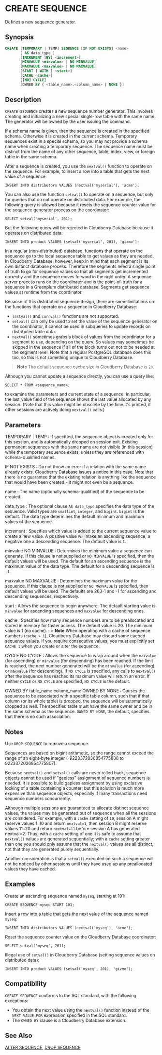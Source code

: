 # CREATE SEQUENCE

Defines a new sequence generator.

## Synopsis

```sql
CREATE [TEMPORARY | TEMP] SEQUENCE [IF NOT EXISTS] <name>
       [ AS data_type ]
       [INCREMENT [BY] <increment>] 
       [MINVALUE <minvalue> | NO MINVALUE] 
       [MAXVALUE <maxvalue> | NO MAXVALUE] 
       [START [ WITH ] <start>] 
       [CACHE <cache>] 
       [[NO] CYCLE] 
       [OWNED BY { <table_name>.<column_name> | NONE }]
```

## Description

`CREATE SEQUENCE` creates a new sequence number generator. This involves creating and initializing a new special single-row table with the same name. The generator will be owned by the user issuing the command.

If a schema name is given, then the sequence is created in the specified schema. Otherwise it is created in the current schema. Temporary sequences exist in a special schema, so you may not provide a schema name when creating a temporary sequence. The sequence name must be distinct from the name of any other sequence, table, index, view, or foreign table in the same schema.

After a sequence is created, you use the `nextval()` function to operate on the sequence. For example, to insert a row into a table that gets the next value of a sequence:

```
INSERT INTO distributors VALUES (nextval('myserial'), 'acme');
```

You can also use the function `setval()` to operate on a sequence, but only for queries that do not operate on distributed data. For example, the following query is allowed because it resets the sequence counter value for the sequence generator process on the coordinator:

```
SELECT setval('myserial', 201);
```

But the following query will be rejected in Cloudberry Database because it operates on distributed data:

```
INSERT INTO product VALUES (setval('myserial', 201), 'gizmo');
```

In a regular (non-distributed) database, functions that operate on the sequence go to the local sequence table to get values as they are needed. In Cloudberry Database, however, keep in mind that each segment is its own distinct database process. Therefore the segments need a single point of truth to go for sequence values so that all segments get incremented correctly and the sequence moves forward in the right order. A sequence server process runs on the coordinator and is the point-of-truth for a sequence in a Greenplum distributed database. Segments get sequence values at runtime from the coordinator.

Because of this distributed sequence design, there are some limitations on the functions that operate on a sequence in Cloudberry Database:

-   `lastval()` and `currval()` functions are not supported.
-   `setval()` can only be used to set the value of the sequence generator on the coordinator, it cannot be used in subqueries to update records on distributed table data.
-   `nextval()` sometimes grabs a block of values from the coordinator for a segment to use, depending on the query. So values may sometimes be skipped in the sequence if all of the block turns out not to be needed at the segment level. Note that a regular PostgreSQL database does this too, so this is not something unique to Cloudberry Database.

> **Note**
> The default sequence cache size in Cloudberry Database is `20`.

Although you cannot update a sequence directly, you can use a query like:

```
SELECT * FROM <sequence_name>;
```

to examine the parameters and current state of a sequence. In particular, the last_value field of the sequence shows the last value allocated by any session. (Note that this value might be obsolete by the time it's printed, if other sessions are actively doing `nextval()` calls.)

## Parameters

TEMPORARY | TEMP
:   If specified, the sequence object is created only for this session, and is automatically dropped on session exit. Existing permanent sequences with the same name are not visible (in this session) while the temporary sequence exists, unless they are referenced with schema-qualified names.

IF NOT EXISTS
:   Do not throw an error if a relation with the same name already exists. Cloudberry Database issues a notice in this case. Note that there is no guarantee that the existing relation is anything like the sequence that would have been created - it might not even be a sequence.

name
:   The name (optionally schema-qualified) of the sequence to be created.

data_type
:   The optional clause `AS data_type` specifies the data type of the sequence. Valid types are `smallint`, `integer`, and `bigint`. `bigint` is the default. The data type determines the default minimum and maximum values of the sequence.

increment
:   Specifies which value is added to the current sequence value to create a new value. A positive value will make an ascending sequence, a negative one a descending sequence. The default value is `1`.

minvalue
NO MINVALUE
:   Determines the minimum value a sequence can generate. If this clause is not supplied or `NO MINVALUE` is specified, then the default values will be used. The default for an ascending sequence is the maximum value of the data type. The default for a descending sequence is `-1`.

maxvalue
NO MAXVALUE
:   Determines the maximum value for the sequence. If this clause is not supplied or `NO MAXVALUE` is specified, then default values will be used. The defaults are 263-1 and -1 for ascending and descending sequences, respectively.

start
:   Allows the sequence to begin anywhere. The default starting value is `minvalue` for ascending sequences and `maxvalue` for descending ones.

cache
:   Specifies how many sequence numbers are to be preallocated and stored in memory for faster access. The default value is 20. The minimum value is 1 (no cache).
:   > **Note** When operating with a cache of sequence numbers (`cache > 1`), Cloudberry Database may discard some cached sequence values. If you require consecutive values, you must explicitly set `CACHE 1` when you create or alter the sequence.

CYCLE
NO CYCLE
:   Allows the sequence to wrap around when the `maxvalue` (for ascending) or `minvalue` (for descending) has been reached. If the limit is reached, the next number generated will be the `minvalue` (for ascending) or `maxvalue` (for descending). If `NO CYCLE` is specified, any calls to `nextval()` after the sequence has reached its maximum value will return an error. If neither `CYCLE` or `NO CYCLE` are specified, `NO CYCLE` is the default.

OWNED BY table_name.colume_name
OWNED BY NONE
:   Causes the sequence to be associated with a specific table column, such that if that column (or its whole table) is dropped, the sequence will be automatically dropped as well. The specified table must have the same owner and be in the same schema as the sequence. `OWNED BY NONE`, the default, specifies that there is no such association.

## Notes

Use `DROP SEQUENCE` to remove a sequence.

Sequences are based on bigint arithmetic, so the range cannot exceed the range of an eight-byte integer (-9223372036854775808 to 9223372036854775807).

Because `nextval()` and `setval()` calls are never rolled back, sequence objects cannot be used if "gapless" assignment of sequence numbers is needed. It is possible to build gapless assignment by using exclusive locking of a table containing a counter; but this solution is much more expensive than sequence objects, especially if many transactions need sequence numbers concurrently.

Although multiple sessions are guaranteed to allocate distinct sequence values, the values may be generated out of sequence when all the sessions are considered. For example, with a `cache` setting of `10`, session A might reserve values 1..10 and return `nextval=1`, then session B might reserve values 11..20 and return `nextval=11` before session A has generated nextval=2. Thus, with a `cache` setting of one it is safe to assume that `nextval()` values are generated sequentially; with a `cache` setting greater than one you should only assume that the `nextval()` values are all distinct, not that they are generated purely sequentially.

Another consideration is that a `setval()` executed on such a sequence will not be noticed by other sessions until they have used up any preallocated values they have cached.

## Examples

Create an ascending sequence named `myseq`, starting at 101:

```
CREATE SEQUENCE myseq START 101;
```

Insert a row into a table that gets the next value of the sequence named `myseq`:

```
INSERT INTO distributors VALUES (nextval('myseq'), 'acme'); 
```

Reset the sequence counter value on the Cloudberry Database coordinator:

```
SELECT setval('myseq', 201);
```

Illegal use of `setval()` in Cloudberry Database (setting sequence values on distributed data):

```
INSERT INTO product VALUES (setval('myseq', 201), 'gizmo'); 
```

## Compatibility

`CREATE SEQUENCE` conforms to the SQL standard, with the following exceptions:

-   You obtain the next value using the `nextval()` function instead of the `NEXT VALUE FOR` expression specified in the SQL standard.
-   The `OWNED BY` clause is a Cloudberry Database extension.

## See Also

[ALTER SEQUENCE](/docs/sql-statements/sql-statement-alter-sequence.md), [DROP SEQUENCE](/docs/sql-statements/sql-statement-drop-sequence.md)




